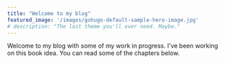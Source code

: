 ```yaml
---
title: "Welcome to my blog"
featured_image: '/images/gohugo-default-sample-hero-image.jpg'
# description: "The last theme you'll ever need. Maybe."
---
```

Welcome to my blog with some of my work in progress. I've been working on this book idea. You can read some of the chapters below.
